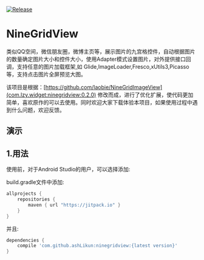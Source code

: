 [![Release](https://jitpack.io/v/ashLikun/ninegridview.svg)](https://jitpack.io/#ashLikun/ninegridview)




# NineGridView
类似QQ空间，微信朋友圈，微博主页等，展示图片的九宫格控件，自动根据图片的数量确定图片大小和控件大小，使用Adapter模式设置图片，对外提供接口回调，支持任意的图片加载框架,如 Glide,ImageLoader,Fresco,xUtils3,Picasso 等，支持点击图片全屏预览大图。


该项目是根据：[https://github.com/laobie/NineGridImageView](com.lzy.widget:ninegridview:0.2.0) 修改而成，进行了优化扩展，使代码更加简单，喜欢原作的可以去使用。同时欢迎大家下载体验本项目，如果使用过程中遇到什么问题，欢迎反馈。


## 演示

## 1.用法
使用前，对于Android Studio的用户，可以选择添加:

build.gradle文件中添加:

```gradle
allprojects {
    repositories {
        maven { url "https://jitpack.io" }
    }
}
```
并且:

```gradle
dependencies {
    compile 'com.github.ashLikun:ninegridview:{latest version}'
}
```


